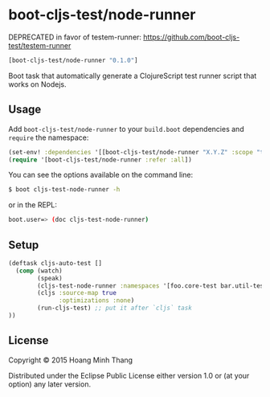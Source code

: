 # boot-cljs-test/node-runner

DEPRECATED in favor of testem-runner: https://github.com/boot-cljs-test/testem-runner

```clj
[boot-cljs-test/node-runner "0.1.0"]
```

Boot task that automatically generate a ClojureScript test runner
script that works on Nodejs.

## Usage

Add `boot-cljs-test/node-runner` to your `build.boot` dependencies and
`require` the namespace:

```clj
(set-env! :dependencies '[[boot-cljs-test/node-runner "X.Y.Z" :scope "test"]])
(require '[boot-cljs-test/node-runner :refer :all])
```

You can see the options available on the command line:

```bash
$ boot cljs-test-node-runner -h
```

or in the REPL:

```bash
boot.user=> (doc cljs-test-node-runner)
```

## Setup

```clj
(deftask cljs-auto-test []
  (comp (watch)
        (speak)
        (cljs-test-node-runner :namespaces '[foo.core-test bar.util-test]) ;; put it before `cljs` task
        (cljs :source-map true
              :optimizations :none)
        (run-cljs-test) ;; put it after `cljs` task
))
```

## License

Copyright © 2015 Hoang Minh Thang

Distributed under the Eclipse Public License either version 1.0 or (at
your option) any later version.
